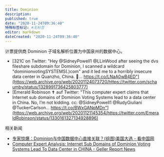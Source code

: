 ```yaml
---
title: Dominion
description:
published: true
date: "2020-11-24T09:36:40"
特殊标签标记: #无标签
editor: markdown
dateCreated: "2020-11-24T09:36:40"
---
```


计票提供商 Dominion 子域名解析位置为中国泉州的数据中心。

+ [321C on Twitter: "Hey @SidneyPowell1 @LLinWood after seeing the dvs fileshare subdomain for Dominion, I scanned a wildcard "dominionvotingSYSTEMS(.)com" and it led me to a horribly insecure data center in Quanzho, China. 🧐… https://t.co/LNaA0wB4ED"](https://web.archive.org/web/20201124073720/https://twitter.com/schaumby/status/1328991736425803777)
+ [Emerald Robinson ✝️ auf Twitter: "This computer expert claims that Internet sub domains of Dominion Voting Systems lead to a data center in China. No, I’m not kidding. cc: @SidneyPowell1 @RudyGiuliani @TuckerCarlson… https://t.co/BWxGANpMDn"](https://web.archive.org/web/20201121145354/https://twitter.com/EmeraldRobinson/status/1330161327134928896)

相关新闻

+ [专家惊爆：Dominion与中国数据中心直接关联？(组图)美国大选 - 看中国网](https://web.archive.org/web/20201122083242/https://www.secretchina.com/news/gb/2020/11/22/953395.html)
+ [Computer Expert Analysis: Internet Sub Domains of Dominion Voting Systems Lead To Data Center in CHINA - Geller Report News](https://web.archive.org/web/20201122155620/https://gellerreport.com/2020/11/computer-expert-analysis-internet-sub-domains-of-dominion-voting-systems-lead-to-data-center-in-china.html/)
